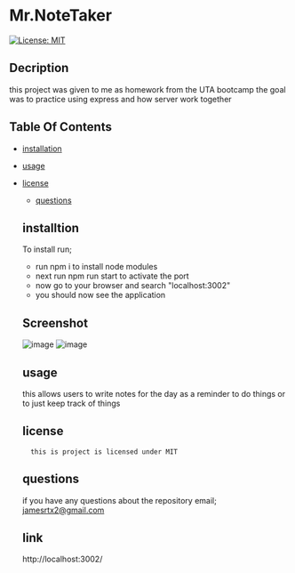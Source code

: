 # Mr.NoteTaker

  [![License: MIT](https://img.shields.io/badge/License-MIT-yellow.svg)](https://opensource.org/licenses/MIT)

  ## Decription
  this project was given to me as homework from the UTA bootcamp the goal was to practice using express and how server work together 

  ## Table Of Contents

  * [installation](#installation)
  
  * [usage](#usage)
  
* [license](#license)

  * [questions](#questions)

  ## installtion

  To install run;
  <ul>
  <li>run npm i to install node modules </li>
  <li>next run npm run start to activate the port</li>
  <li>now go to your browser and search "localhost:3002"</li>
  <li>you should now see the application </li>
  </ul>
  
  ## Screenshot
  ![image](https://user-images.githubusercontent.com/118143164/223844474-7620b433-a320-466c-8312-4a893c6a3f23.png)
  ![image](https://user-images.githubusercontent.com/118143164/223844627-7f025656-3e03-4680-b21c-6ec691d9f84e.png)



  ## usage
    this allows users to write notes for the day as a reminder to do things or to just keep track of things  
   
  ## license

        this is project is licensed under MIT

  ## questions

  if you have any questions about the repository email;
  jamesrtx2@gmail.com 
  
  ## link
  http://localhost:3002/
  
  
